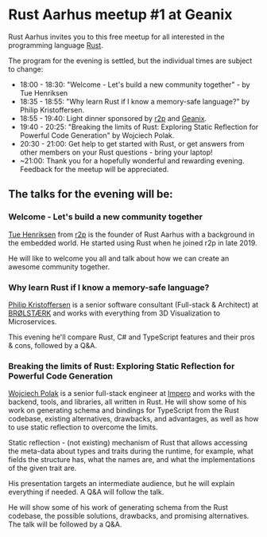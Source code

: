 # Rust Aarhus meetup #1 at Geanix

Rust Aarhus invites you to this free meetup for all interested in the programming language [Rust].

The program for the evening is settled, but the individual times are subject to change:

- 18:00 - 18:30: "Welcome - Let's build a new community together" - by Tue Henriksen
- 18:35 - 18:55: "Why learn Rust if I know a memory-safe language?" by Philip Kristoffersen.
- 18:55 - 19:40: Light dinner sponsored by [r2p] and [Geanix].
- 19:40 - 20:25: "Breaking the limits of Rust: Exploring Static Reflection for Powerful Code Generation" by Wojciech Polak.
- 20:30 - 21:00: Get help to get started with Rust, or get answers from other members on your Rust questions - bring your laptop!
- ~21:00: Thank you for a hopefully wonderful and rewarding evening. Feedback for the meetup will be appreciated.

## The talks for the evening will be:

### Welcome - Let's build a new community together
[Tue Henriksen][th] from [r2p] is the founder of Rust Aarhus with a background in the embedded world. He started using Rust when he joined r2p in late 2019.

He will like to welcome you all and talk about how we can create an awesome community together.

### Why learn Rust if I know a memory-safe language?
[Philip Kristoffersen][pk] is a senior software consultant (Full-stack & Architect) at [BRØLSTÆRK] and works with everything from 3D Visualization to Microservices.

This evening he'll compare Rust, C# and TypeScript features and their pros & cons, followed by a Q&A.

### Breaking the limits of Rust: Exploring Static Reflection for Powerful Code Generation
[Wojciech Polak][wp] is a senior full-stack engineer at [Impero] and works with the backend, tools, and libraries, all written in Rust.
He will show some of his work on generating schema and bindings for TypeScript from the Rust codebase, existing alternatives, drawbacks, and advantages, as well as how to use static reflection to overcome the limits.

Static reflection - (not existing) mechanism of Rust that allows accessing the meta-data about types and traits during the runtime, for example, what fields the structure has, what the names are, and what the implementations of the given trait are.

His presentation targets an intermediate audience, but he will explain everything if needed. A Q&A will follow the talk.

He will show some of his work of generating schema from the Rust codebase, the possible solutions, drawbacks, and promising alternatives. The talk will be followed by a Q&A.


[rust]: https://www.rust-lang.org/
[r2p]: https://www.r2p.com/
[geanix]: https://geanix.com/
[brølstærk]: https://www.linkedin.com/company/br%C3%B8lst%C3%A6rk/
[impero]: https://www.linkedin.com/company/impero-as/
[th]: https://www.linkedin.com/in/tue-henriksen-61a7232/
[pk]: https://www.linkedin.com/in/philip-kristoffersen-3b894b8/
[wp]: https://www.linkedin.com/in/wojciech-polak-0782b299/
